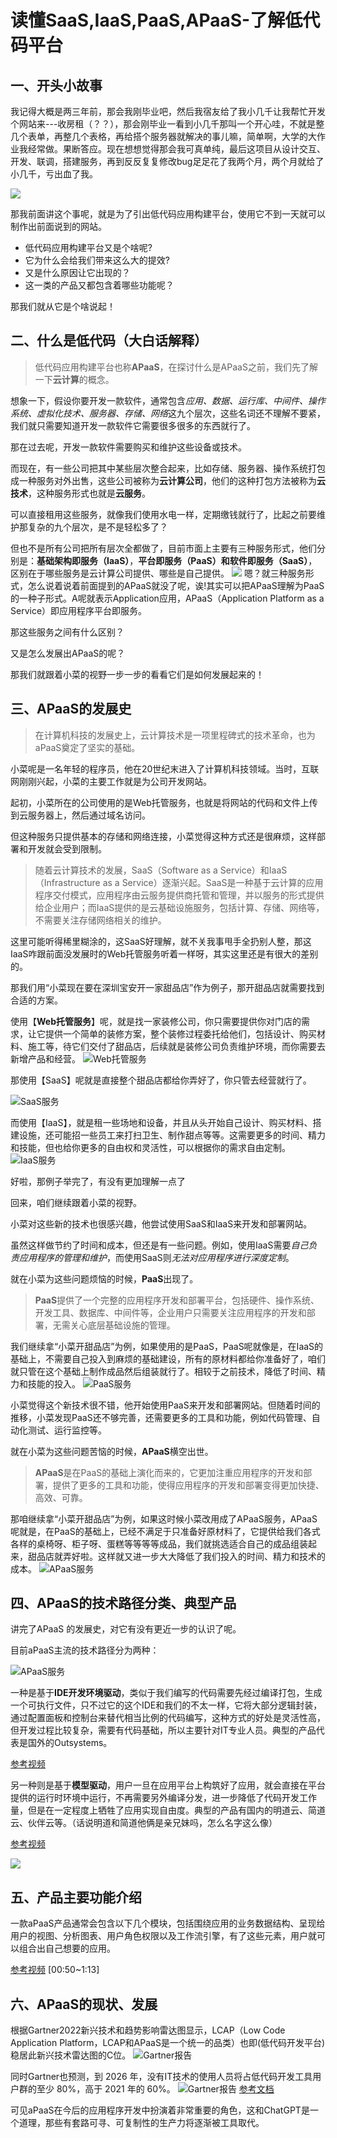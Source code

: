 # 读懂SaaS,IaaS,PaaS,APaaS-了解低代码平台

## 一、开头小故事
我记得大概是两三年前，那会我刚毕业吧，然后我宿友给了我小几千让我帮忙开发个网站来---收房租（？？），那会刚毕业一看到小几千那叫一个开心哇，不就是整几个表单，再整几个表格，再给搭个服务器就解决的事儿嘛，简单啊，大学的大作业我经常做。果断答应。现在想想觉得那会我可真单纯，最后这项目从设计交互、开发、联调，搭建服务，再到反反复复修改bug足足花了我两个月，两个月就给了小几千，亏出血了我。

![](img/bqb1.png)

那我前面讲这个事呢，就是为了引出低代码应用构建平台，使用它不到一天就可以制作出前面说到的网站。
- 低代码应用构建平台又是个啥呢?
- 它为什么会给我们带来这么大的提效?
- 又是什么原因让它出现的？
- 这一类的产品又都包含着哪些功能呢？

那我们就从它是个啥说起！

## 二、什么是低代码（大白话解释）
> 低代码应用构建平台也称**APaaS**，在探讨什么是APaaS之前，我们先了解一下**云计算**的概念。

想象一下，假设你要开发一款软件，通常包含*应用、数据、运行库、中间件、操作系统、虚拟化技术、服务器、存储、网络*这九个层次，这些名词还不理解不要紧，我们就只需要知道开发一款软件它需要很多很多的东西就行了。

那在过去呢，开发一款软件需要购买和维护这些设备或技术。

而现在，有一些公司把其中某些层次整合起来，比如存储、服务器、操作系统打包成一种服务对外出售，这些公司被称为**云计算公司**，他们的这种打包方法被称为**云技术**，这种服务形式也就是**云服务**。

可以直接租用这些服务，就像我们使用水电一样，定期缴钱就行了，比起之前要维护那复杂的九个层次，是不是轻松多了？

但也不是所有公司把所有层次全都做了，目前市面上主要有三种服务形式，他们分别是：**基础架构即服务（IaaS）**，**平台即服务（PaaS）**和**软件即服务（SaaS）**，区别在于哪些服务是云计算公司提供、哪些是自己提供。
![](img/server.png)
嗯？就三种服务形式，怎么说着说着前面提到的APaaS就没了呢，诶!其实可以把APaaS理解为PaaS的一种子形式。A呢就表示Application应用，APaaS（Application Platform as a Service）即应用程序平台即服务。

那这些服务之间有什么区别？

又是怎么发展出APaaS的呢？

那我们就跟着小菜的视野一步一步的看看它们是如何发展起来的！

## 三、APaaS的发展史
> 在计算机科技的发展史上，云计算技术是一项里程碑式的技术革命，也为aPaaS奠定了坚实的基础。

小菜呢是一名年轻的程序员，他在20世纪末进入了计算机科技领域。当时，互联网刚刚兴起，小菜的主要工作就是为公司开发网站。

起初，小菜所在的公司使用的是Web托管服务，也就是将网站的代码和文件上传到云服务器上，然后通过域名访问。

但这种服务只提供基本的存储和网络连接，小菜觉得这种方式还是很麻烦，这样部署和开发就会受到限制。

> 随着云计算技术的发展，SaaS（Software as a Service）和IaaS（Infrastructure as a Service）逐渐兴起。SaaS是一种基于云计算的应用程序交付模式，应用程序由云服务提供商托管和管理，并以服务的形式提供给企业用户；而IaaS提供的是云基础设施服务，包括计算、存储、网络等，不需要关注存储网络相关的维护。

这里可能听得稀里糊涂的，这SaaS好理解，就不关我事甩手全扔别人整，那这IaaS咋跟前面没发展时的Web托管服务听着一样呀，其实这里还是有很大的差别的。

那我们用“小菜现在要在深圳宝安开一家甜品店”作为例子，那开甜品店就需要找到合适的方案。

使用【**Web托管服务**】呢，就是找一家装修公司，你只需要提供你对门店的需求，让它提供一个简单的装修方案，整个装修过程委托给他们，包括设计、购买材料、施工等，待它们交付了甜品店，后续就是装修公司负责维护环境，而你需要去新增产品和经营。
![Web托管服务](img/webserver.png)


那使用【SaaS】呢就是直接整个甜品店都给你弄好了，你只管去经营就行了。

![SaaS服务](img/saas.png)

而使用【IaaS】，就是租一些场地和设备，并且从头开始自己设计、购买材料、搭建设施，还可能招一些员工来打扫卫生、制作甜点等等。这需要更多的时间、精力和技能，但也给你更多的自由权和灵活性，可以根据你的需求自由定制。
![IaaS服务](img/IaaS.png)


好啦，那例子举完了，有没有更加理解一点了

回来，咱们继续跟着小菜的视野。

小菜对这些新的技术也很感兴趣，他尝试使用SaaS和IaaS来开发和部署网站。

虽然这样做节约了时间和成本，但还是有一些问题。例如，使用IaaS需要*自己负责应用程序的管理和维护*，而使用SaaS则*无法对应用程序进行深度定制*。

就在小菜为这些问题烦恼的时候，**PaaS**出现了。

> **PaaS**提供了一个完整的应用程序开发和部署平台，包括硬件、操作系统、开发工具、数据库、中间件等，企业用户只需要关注应用程序的开发和部署，无需关心底层基础设施的管理。

我们继续拿“小菜开甜品店”为例，如果使用的是PaaS，PaaS呢就像是，在IaaS的基础上，不需要自己投入到麻烦的基础建设，所有的原材料都给你准备好了，咱们就只管在这个基础上制作成品然后组装就行了。相较于之前技术，降低了时间、精力和技能的投入。
![PaaS服务](img/paas.png)

小菜觉得这个新技术很不错，他开始使用PaaS来开发和部署网站。但随着时间的推移，小菜发现PaaS还不够完善，还需要更多的工具和功能，例如代码管理、自动化测试、运行监控等。

就在小菜为这些问题苦恼的时候，**APaaS**横空出世。
> **APaaS**是在PaaS的基础上演化而来的，它更加注重应用程序的开发和部署，提供了更多的工具和功能，使得应用程序的开发和部署变得更加快捷、高效、可靠。

那咱继续拿“小菜开甜品店”为例，如果这时候小菜改用成了APaaS服务，APaaS呢就是，在PaaS的基础上，已经不满足于只准备好原材料了，它提供给我们各式各样的桌椅呀、柜子呀、蛋糕等等等等成品，我们就挑选适合自己的成品组装起来，甜品店就弄好啦。这样就又进一步大大降低了我们投入的时间、精力和技术的成本。
![APaaS服务](img/apaas.PNG)

## 四、APaaS的技术路径分类、典型产品

讲完了APaaS 的发展史，对它有没有更近一步的认识了呢。

目前aPaaS主流的技术路径分为两种：

![APaaS服务](img/tecpath.png)

一种是基于**IDE开发环境驱动**，类似于我们编写的代码需要先经过编译打包，生成一个可执行文件，只不过它的这个IDE和我们的不太一样，它将大部分逻辑封装，通过配置面板和控制台来替代相当比例的代码编写，这种方式的好处是灵活性高，但开发过程比较复杂，需要有代码基础，所以主要针对IT专业人员。典型的产品代表是国外的Outsystems。

[参考视频](https://www.youtube.com/watch?v=0gx3hMMDOZI)

另一种则是基于**模型驱动**，用户一旦在应用平台上构筑好了应用，就会直接在平台提供的运行时环境中运行，不再需要另外编译分发，进一步降低了代码开发工作量，但是在一定程度上牺牲了应用实现自由度。典型的产品有国内的明道云、简道云、伙伴云等。（话说明道和简道他俩是亲兄妹吗，怎么名字这么像）

[参考视频](https://www.youtube.com/watch?v=TcFXiB9x594)

![](img/md.PNG)


## 五、产品主要功能介绍
一款aPaaS产品通常会包含以下几个模块，包括围绕应用的业务数据结构、呈现给用户的视图、分析图表、用户角色权限以及工作流引擎，有了这些元素，用户就可以组合出自己想要的应用。

[参考视频](https://www.youtube.com/watch?v=APUPp0wmTQg)
[00:50~1:13]


## 六、APaaS的现状、发展
根据Gartner2022新兴技术和趋势影响雷达图显示，LCAP（Low Code Application Platform，LCAP和APaaS是一个统一的品类）也即(低代码开发平台)稳居此新兴技术雷达图的C位。
![Gartner报告](img/gartner.png)

同时Gartner也预测，到 2026 年，没有IT技术的使用人员将占低代码开发工具用户群的至少 80%，高于 2021 年的 60%。
![Gartner报告](img/gartnerreport.png)
[参考文档](https://www.gartner.com/en/newsroom/press-releases/2022-12-13-gartner-forecasts-worldwide-low-code-development-technologies-market-to-grow-20-percent-in-2023)

可见aPaaS在今后的应用程序开发中扮演着非常重要的角色，这和ChatGPT是一个道理，那些有套路可寻、可复制性的生产力将逐渐被工具取代。
